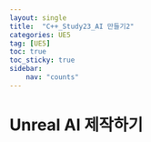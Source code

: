```yaml
---
layout: single
title:  "C++_Study23_AI 만들기2"
categories: UE5
tag: [UE5]
toc: true
toc_sticky: true
sidebar:
    nav: "counts"
---
```


# Unreal AI 제작하기 



